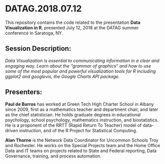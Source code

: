 # DATAG.2018.07.12

This repository contains the code related to the presentation **Data Visualization in R**,
presented July 12, 2018 at the DATAG summer conference in Saratoga, NY.

## Session Description:  
*Data Visualization is essential to communicating information in a clear and engaging way.
Learn about the “grammar of graphics” and how to use some of the most popular and powerful visualization tools for R
including ggplot2 and googlevis, the Google Charts API package.*

## Presenters:  
**Paul de Barros** has worked at Green Tech High Charter School in Albany since 2009, first as a mathematics teacher and department chair, and later as the chief statistician. He holds graduate degrees in educational psychology, school psychology, mathematics instruction, and biostatistics. He is a proponent of the RRTT (Rapid Return To Teacher) model of data-driven instruction, and of the R Project for Statistical Computing.  

**Alan Thorne** is the Network Data Coordinator for Uncommon Schools Troy and Rochester. He works on the Special Projects team and the Home Office Data and IT teams on projects related to State and Federal reporting, Data Governance, training, and process automation.  

